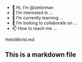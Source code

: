- 👋 Hi, I’m @izelorman
- 👀 I’m interested in ...
- 🌱 I’m currently learning ...
- 💞️ I’m looking to collaborate on ...
- 📫 How to reach me ...

<!---
izelorman/izelorman is a ✨ special ✨ repository because its `README.md` (this file) appears on your GitHub profile.
You can click the Preview link to take a look at your changes.
--->
HelloWorld.md
## This is a markdown file

